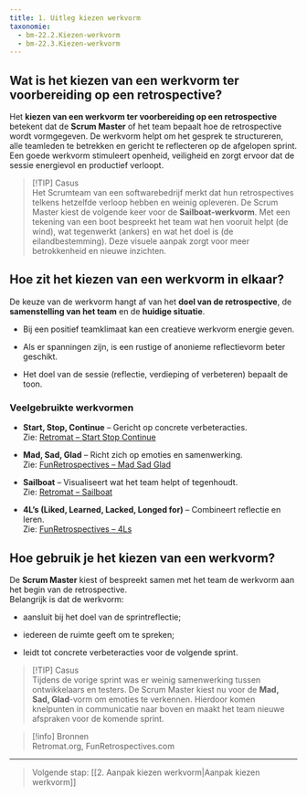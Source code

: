 ```yaml
---
title: 1. Uitleg kiezen werkvorm
taxonomie:
  - bm-22.2.Kiezen-werkvorm
  - bm-22.3.Kiezen-werkvorm
---
```


## Wat is het kiezen van een werkvorm ter voorbereiding op een retrospective?

Het **kiezen van een werkvorm ter voorbereiding op een retrospective** betekent dat de **Scrum Master** of het team bepaalt hoe de retrospective wordt vormgegeven. De werkvorm helpt om het gesprek te structureren, alle teamleden te betrekken en gericht te reflecteren op de afgelopen sprint.  
Een goede werkvorm stimuleert openheid, veiligheid en zorgt ervoor dat de sessie energievol en productief verloopt.

> [!TIP] Casus  
> Het Scrumteam van een softwarebedrijf merkt dat hun retrospectives telkens hetzelfde verloop hebben en weinig opleveren. De Scrum Master kiest de volgende keer voor de **Sailboat-werkvorm**. Met een tekening van een boot bespreekt het team wat hen vooruit helpt (de wind), wat tegenwerkt (ankers) en wat het doel is (de eilandbestemming). Deze visuele aanpak zorgt voor meer betrokkenheid en nieuwe inzichten.

## Hoe zit het kiezen van een werkvorm in elkaar?

De keuze van de werkvorm hangt af van het **doel van de retrospective**, de **samenstelling van het team** en de **huidige situatie**.

- Bij een positief teamklimaat kan een creatieve werkvorm energie geven.
    
- Als er spanningen zijn, is een rustige of anonieme reflectievorm beter geschikt.
    
- Het doel van de sessie (reflectie, verdieping of verbeteren) bepaalt de toon.
    

### Veelgebruikte werkvormen

- **Start, Stop, Continue** – Gericht op concrete verbeteracties.  
    Zie: [Retromat – Start Stop Continue](https://retromat.org/en/?id=94)
    
- **Mad, Sad, Glad** – Richt zich op emoties en samenwerking.  
    Zie: [FunRetrospectives – Mad Sad Glad](https://www.funretrospectives.com/mad-sad-glad/)
    
- **Sailboat** – Visualiseert wat het team helpt of tegenhoudt.  
    Zie: [Retromat – Sailboat](https://retromat.org/en/?id=23)
    
- **4L’s (Liked, Learned, Lacked, Longed for)** – Combineert reflectie en leren.  
    Zie: [FunRetrospectives – 4Ls](https://www.funretrospectives.com/4ls-liked-learned-lacked-longed-for/)
    

## Hoe gebruik je het kiezen van een werkvorm?

De **Scrum Master** kiest of bespreekt samen met het team de werkvorm aan het begin van de retrospective.  
Belangrijk is dat de werkvorm:

- aansluit bij het doel van de sprintreflectie;
    
- iedereen de ruimte geeft om te spreken;
    
- leidt tot concrete verbeteracties voor de volgende sprint.
    

> [!TIP] Casus  
> Tijdens de vorige sprint was er weinig samenwerking tussen ontwikkelaars en testers. De Scrum Master kiest nu voor de **Mad, Sad, Glad**-vorm om emoties te verkennen. Hierdoor komen knelpunten in communicatie naar boven en maakt het team nieuwe afspraken voor de komende sprint.

> [!info] Bronnen  
> Retromat.org, FunRetrospectives.com

---

> Volgende stap: [[2. Aanpak kiezen werkvorm|Aanpak kiezen werkvorm]]